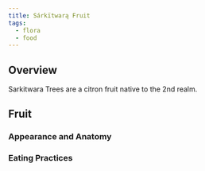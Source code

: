 ```yaml
---
title: Sárkïtwarą Fruit
tags:
  - flora
  - food
---
```

## Overview
Sarkitwara Trees are a citron fruit native to the 2nd realm.
## Fruit
### Appearance and Anatomy

### Eating Practices
